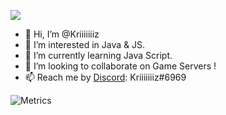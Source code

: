 ![](https://komarev.com/ghpvc/?username=Kriiiiiiiz&color=d4ccf9&style=flat-square)

- 👋 Hi, I’m @Kriiiiiiiz
- 👀 I’m interested in Java & JS.
- 🌱 I’m currently learning Java Script.
- 💞️ I’m looking to collaborate on Game Servers !
- 📫 Reach me by [Discord](https://discord.io/KrizOnDev): Kriiiiiiiz#6969

<!---
Kriiiiiiiz/Kriiiiiiiz is a ✨ special ✨ repository because its `README.md` (this file) appears on your GitHub profile.
You can click the Preview link to take a look at your changes.
--->
![Metrics](https://metrics.lecoq.io/Kriiiiiiiz?template=classic&base.metadata=0&languages=1&languages.limit=8&languages.sections=most-used&languages.colors=github&languages.threshold=0%25&languages.indepth=false&languages.categories=markup%2C%20programming&languages.recent.categories=markup%2C%20programming&languages.recent.load=300&languages.recent.days=14&config.timezone=Europe%2FMadrid)
